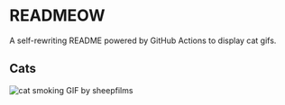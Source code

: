 # READMEOW

A self-rewriting README powered by GitHub Actions to display cat gifs.

## Cats

![cat smoking GIF by sheepfilms](https://media1.giphy.com/media/l0ExdMHUDKteztyfe/200.gif?cid=9acd02dajgz6dylvly6uk9a8as9uz4mhxed0j30m3vcxnv8d&ep=v1_gifs_search&rid=200.gif&ct=g)
